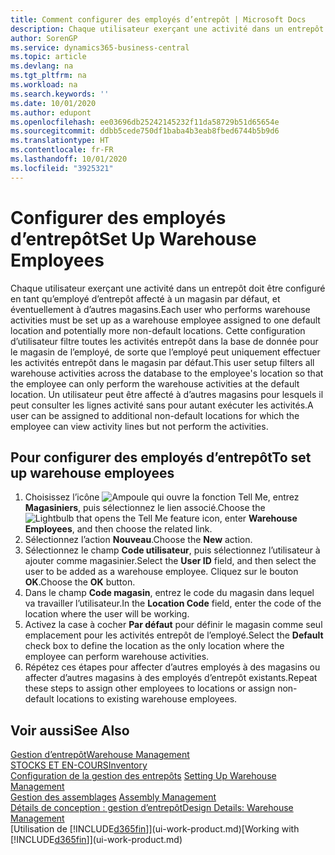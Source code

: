 ```yaml
---
title: Comment configurer des employés d’entrepôt | Microsoft Docs
description: Chaque utilisateur exerçant une activité dans un entrepôt doit être configuré en tant qu’employé d’entrepôt affecté à un magasin par défaut, et éventuellement à d’autres magasins.
author: SorenGP
ms.service: dynamics365-business-central
ms.topic: article
ms.devlang: na
ms.tgt_pltfrm: na
ms.workload: na
ms.search.keywords: ''
ms.date: 10/01/2020
ms.author: edupont
ms.openlocfilehash: ee03696db25242145232f11da58729b51d65654e
ms.sourcegitcommit: ddbb5cede750df1baba4b3eab8fbed6744b5b9d6
ms.translationtype: HT
ms.contentlocale: fr-FR
ms.lasthandoff: 10/01/2020
ms.locfileid: "3925321"
---
```

# <a name="set-up-warehouse-employees"></a><span data-ttu-id="4607e-103">Configurer des employés d’entrepôt</span><span class="sxs-lookup"><span data-stu-id="4607e-103">Set Up Warehouse Employees</span></span>
<span data-ttu-id="4607e-104">Chaque utilisateur exerçant une activité dans un entrepôt doit être configuré en tant qu’employé d’entrepôt affecté à un magasin par défaut, et éventuellement à d’autres magasins.</span><span class="sxs-lookup"><span data-stu-id="4607e-104">Each user who performs warehouse activities must be set up as a warehouse employee assigned to one default location and potentially more non-default locations.</span></span> <span data-ttu-id="4607e-105">Cette configuration d’utilisateur filtre toutes les activités entrepôt dans la base de donnée pour le magasin de l’employé, de sorte que l’employé peut uniquement effectuer les activités entrepôt dans le magasin par défaut.</span><span class="sxs-lookup"><span data-stu-id="4607e-105">This user setup filters all warehouse activities across the database to the employee's location so that the employee can only perform the warehouse activities at the default location.</span></span> <span data-ttu-id="4607e-106">Un utilisateur peut être affecté à d’autres magasins pour lesquels il peut consulter les lignes activité sans pour autant exécuter les activités.</span><span class="sxs-lookup"><span data-stu-id="4607e-106">A user can be assigned to additional non-default locations for which the employee can view activity lines but not perform the activities.</span></span>

## <a name="to-set-up-warehouse-employees"></a><span data-ttu-id="4607e-107">Pour configurer des employés d’entrepôt</span><span class="sxs-lookup"><span data-stu-id="4607e-107">To set up warehouse employees</span></span>  
1.  <span data-ttu-id="4607e-108">Choisissez l’icône ![Ampoule qui ouvre la fonction Tell Me](media/ui-search/search_small.png "Dites-moi ce que vous voulez faire"), entrez **Magasiniers**, puis sélectionnez le lien associé.</span><span class="sxs-lookup"><span data-stu-id="4607e-108">Choose the ![Lightbulb that opens the Tell Me feature](media/ui-search/search_small.png "Tell me what you want to do") icon, enter **Warehouse Employees**, and then choose the related link.</span></span>  
2. <span data-ttu-id="4607e-109">Sélectionnez l’action **Nouveau**.</span><span class="sxs-lookup"><span data-stu-id="4607e-109">Choose the **New** action.</span></span>  
3. <span data-ttu-id="4607e-110">Sélectionnez le champ **Code utilisateur**, puis sélectionnez l’utilisateur à ajouter comme magasinier.</span><span class="sxs-lookup"><span data-stu-id="4607e-110">Select the **User ID** field, and then select the user to be added as a warehouse employee.</span></span> <span data-ttu-id="4607e-111">Cliquez sur le bouton **OK**.</span><span class="sxs-lookup"><span data-stu-id="4607e-111">Choose the **OK** button.</span></span>  
6.  <span data-ttu-id="4607e-112">Dans le champ **Code magasin**, entrez le code du magasin dans lequel va travailler l’utilisateur.</span><span class="sxs-lookup"><span data-stu-id="4607e-112">In the **Location Code** field, enter the code of the location where the user will be working.</span></span>  
7.  <span data-ttu-id="4607e-113">Activez la case à cocher **Par défaut** pour définir le magasin comme seul emplacement pour les activités entrepôt de l’employé.</span><span class="sxs-lookup"><span data-stu-id="4607e-113">Select the **Default** check box to define the location as the only location where the employee can perform warehouse activities.</span></span>  
8.  <span data-ttu-id="4607e-114">Répétez ces étapes pour affecter d’autres employés à des magasins ou affecter d’autres magasins à des employés d’entrepôt existants.</span><span class="sxs-lookup"><span data-stu-id="4607e-114">Repeat these steps to assign other employees to locations or assign non-default locations to existing warehouse employees.</span></span>  

## <a name="see-also"></a><span data-ttu-id="4607e-115">Voir aussi</span><span class="sxs-lookup"><span data-stu-id="4607e-115">See Also</span></span>  
[<span data-ttu-id="4607e-116">Gestion d’entrepôt</span><span class="sxs-lookup"><span data-stu-id="4607e-116">Warehouse Management</span></span>](warehouse-manage-warehouse.md)  
[<span data-ttu-id="4607e-117">STOCKS ET EN-COURS</span><span class="sxs-lookup"><span data-stu-id="4607e-117">Inventory</span></span>](inventory-manage-inventory.md)  
<span data-ttu-id="4607e-118">[Configuration de la gestion des entrepôts](warehouse-setup-warehouse.md)   </span><span class="sxs-lookup"><span data-stu-id="4607e-118">[Setting Up Warehouse Management](warehouse-setup-warehouse.md)   </span></span>  
<span data-ttu-id="4607e-119">[Gestion des assemblages](assembly-assemble-items.md)  </span><span class="sxs-lookup"><span data-stu-id="4607e-119">[Assembly Management](assembly-assemble-items.md)  </span></span>  
[<span data-ttu-id="4607e-120">Détails de conception : gestion d’entrepôt</span><span class="sxs-lookup"><span data-stu-id="4607e-120">Design Details: Warehouse Management</span></span>](design-details-warehouse-management.md)  
<span data-ttu-id="4607e-121">[Utilisation de [!INCLUDE[d365fin](includes/d365fin_md.md)]](ui-work-product.md)</span><span class="sxs-lookup"><span data-stu-id="4607e-121">[Working with [!INCLUDE[d365fin](includes/d365fin_md.md)]](ui-work-product.md)</span></span>  
